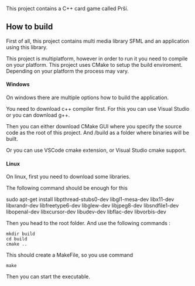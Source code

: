 This project contains a C++ card game called Prší.

## How to build

First of all, this project contains multi media library SFML and an application using this library.

This project is multiplatform, however in order to run it you need to compile on your platform.
This project uses CMake to setup the build enviroment.
Depending on your platform the process may vary. 

#### Windows

On windows there are multiple options how to build the application.

You need to download c++ compiler first. For this you can use Visual Studio or you can download g++.

Then you can either download CMake GUI where you specify the source code as the root of this project.
And <root>/build as a folder where binaries will be built.

Or you can use VSCode cmake extension, or Visual Studio cmake support.

#### Linux

On linux, first you need to download some libraries.

The following command should be enough for this

sudo apt-get install libpthread-stubs0-dev libgl1-mesa-dev libx11-dev libxrandr-dev libfreetype6-dev libglew-dev libjpeg8-dev libsndfile1-dev libopenal-dev libxcursor-dev libudev-dev libflac-dev libvorbis-dev

Then you head to the root folder. And use the following commands : 
```
mkdir build
cd build
cmake ..
```
This should create a MakeFile, so you use command
```
make
```
Then you can start the executable.
